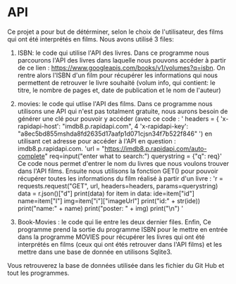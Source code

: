 # API 
Ce projet a pour but de détérminer, selon le choix de l'utilisateur, des films qui ont été interprétés en films. Nous avons utilisé 3 files: 

1. ISBN: le code qui utilise l'API des livres. 
Dans ce programme nous parcourons l'API des livres dans laquelle nous pouvons accéder à partir de ce lien : https://www.googleapis.com/books/v1/volumes?q=isbn. On rentre alors l'ISBN d'un film pour récupérer les informations qui nous permettent de retrouver le livre souhaité (volum info, qui contient: le titre, le nombre de pages et, date de publication et le nom de l'auteur) 

2. movies: le code qui utlise l'API des films.
Dans ce programme nous utilisons une API qui n'est pas totalment gratuite, nous aurons besoin de générer une clé pour pouvoir y accéder (avec ce code : 
' headers = {
 'x-rapidapi-host': "imdb8.p.rapidapi.com",
4
    'x-rapidapi-key': "a8ec5bd855mshda8fd2635d17aafp1d071cjsn34f7b522f846" ')
en utilisant cet adresse pour accéder à l'API en question : imdb8.p.rapidapi.com. 
'url = "https://imdb8.p.rapidapi.com/auto-complete"
req=input("enter what to search:")
querystring = {"q": req}' Ce code nous permet d'entrer le nom du livres que nous voulons trouver dans l'API films.
Ensuite nous utilisons la fonction GET() pour pouvoir récupérer toutes les informations du film réalisé à partir d'un livre : 
'r = requests.request("GET", url, headers=headers, params=querystring)
data = r.json()["d"]
print(data)
for item in data:
    ide=item["id"]
    name=item["l"]
    img=item["i"]["imageUrl"]
    print("id:"  + str(ide))
    print("name:" + name)
    print("poster: " + img)
    print("\n") '

3. Book-Movies : le code qui lie entre les deux dernier files.
Enfin, Ce programme prend la sortie du programme ISBN pour le mettre en entrée dans la programme MOVIES pour récupérer les livres qui ont été interprétés en films (ceux qui ont étés retrouver dans l'API films) et les mettre dans une base de donnée en utilisons Sqlite3​.


Vous retrouverez la base de données utilisée dans les fichier du Git Hub et tout les programmes.


